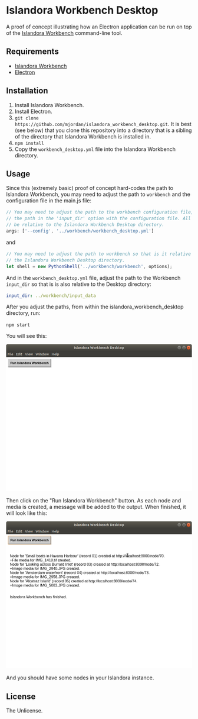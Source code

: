 # Islandora Workbench Desktop

A proof of concept illustrating how an Electron application can be run on top of the [Islandora Workbench](https://github.com/mjordan/islandora_workbench) command-line tool. 

## Requirements

* [Islandora Workbench](https://github.com/mjordan/islandora_workbench)
* [Electron](https://electronjs.org/docs/tutorial/installation)

## Installation

1. Install Islandora Workbench.
1. Install Electron.
1. `git clone https://github.com/mjordan/islandora_workbench_desktop.git`. It is best (see below) that you clone this repository into a directory that is a sibling of the directory that Islandora Workbench is installed in.
1. `npm install`
1. Copy the `workbench_desktop.yml` file into the Islandora Workbench directory.

## Usage

Since this (extremely basic) proof of concept hard-codes the path to Islandora Workbench, you may need to adjust the path to `workbench` and the configuration file in the main.js file:

```javascript
// You may need to adjust the path to the workbench configuration file, and also
// the path in the 'input_dir' option with the configuration file. All paths must
// be relative to the Islandora Workbench Desktop directory.
args: ['--config', '../workbench/workbench_desktop.yml']
```
and

```javascript
// You may need to adjust the path to workbench so that is it relative to
// the Islandora Workbench Desktop directory.
let shell = new PythonShell('../workbench/workbench', options);
```

And in the `workbench_desktop.yml` file, adjust the path to the Workbench `input_dir` so that is is also relative to the Desktop directory:

```yaml
input_dir: ../workbench/input_data
```

After you adjust the paths, from within the islandora_workbench_desktop directory, run:

`npm start`

You will see this:

![Workbench Desktop](docs/images/workbench_desktop1.png)

Then click on the "Run Islandora Workbench" button. As each node and media is created, a message will be added to the output. When finished, it will look like this:

![Workbench Desktop with output](docs/images/workbench_desktop2.png)


And you should have some nodes in your Islandora instance.

## License

The Unlicense.
